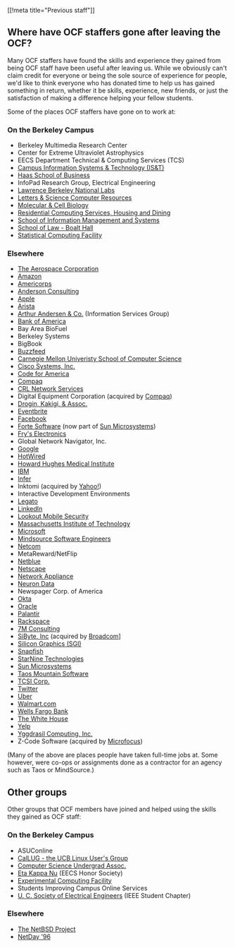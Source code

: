 [[!meta title="Previous staff"]]

## Where have OCF staffers gone after leaving the OCF?

Many OCF staffers have found the skills and experience they gained from being
OCF staff have been useful after leaving us. While we obviously can't claim
credit for everyone or being the sole source of experience for people, we'd
like to think everyone who has donated time to help us has gained something in
return, whether it be skills, experience, new friends, or just the satisfaction
of making a difference helping your fellow students.

Some of the places OCF staffers have gone on to work at:

### On the Berkeley Campus

* Berkeley Multimedia Research Center
* Center for Extreme Ultraviolet Astrophysics
* EECS Department Technical & Computing Services (TCS)
* [Campus Information Systems & Technology (IS&T)](http://ist.berkeley.edu/)
* [Haas School of Business](http://www.haas.berkeley.edu/)
* InfoPad Research Group, Electrical Engineering
* [Lawrence Berkeley National Labs](http://www.lbl.gov/)
* [Letters & Science Computer Resources](http://ls.berkeley.edu/lscr/)
* [Molecular & Cell Biology](https://mcb.berkeley.edu)
* [Residential Computing Services, Housing and Dining](http://www.rescomp.berkeley.edu)
* [School of Information Management and Systems](http://www.sims.berkeley.edu/)
* [School of Law - Boalt Hall](http://www.law.berkeley.edu/)
* [Statistical Computing Facility](http://statistics.berkeley.edu/computing)

### Elsewhere

* [The Aerospace Corporation](http://www.aerospace.org)
* [Amazon](http://www.amazon.com)
* [Americorps](http://www.nationalservice.gov/programs/americorps)
* [Anderson Consulting](http://www.andersonconsultinggroup.com)
* [Apple](http://www.apple.com/)
* [Arista](https://www.arista.com/en/)
* [Arthur Andersen & Co.](http://www.arthurandersen.com/) (Information Services Group)
* [Bank of America](http://www.bofa.com/)
* Bay Area BioFuel
* Berkeley Systems
* BigBook
* [Buzzfeed](http://www.buzzfeed.com)
* [Carnegie Mellon Univeristy School of Computer Science](http://www.cs.cmu.edu/)
* [Cisco Systems, Inc.](http://www.cisco.com/)
* [Code for America](http://www.codeforamerica.org)
* [Compaq](http://www.compaq.com/)
* [CRL Network Services](http://www.crl.com/)
* Digital Equipment Corporation (acquired by [Compaq](http://www.compaq.com/))
* [Drogin, Kakigi, & Assoc.](http://www.dkstat.com/)
* [Eventbrite](https://www.eventbrite.com)
* [Facebook](https://www.facebook.com)
* [Forte Software](http://www.forte.com/) (now part of [Sun Microsystems](http://www.sun.com/ ))
* [Fry's Electronics](http://www.outpost.com/)
* Global Network Navigator, Inc.
* [Google](https://www.google.com)
* [HotWired](http://www.hotwired.com/)
* [Howard Hughes Medical Institute](http://www.hhmi.org/)
* [IBM](http://www.ibm.com/)
* [Infer](https://www.infer.com)
* Inktomi (acquired by [Yahoo!](https://www.yahoo.com))
* Interactive Development Environments
* [Legato](http://www.legato.com/)
* [LinkedIn](https://www.linkedin.com)
* [Lookout Mobile Security](https://www.lookout.com)
* [Massachusetts Institute of Technology](http://web.mit.edu)
* [Microsoft](http://www.microsoft.com/)
* [Mindsource Software Engineers](http://www.mindsrc.com/)
* [Netcom](http://www.netcom.com/)
* MetaReward/NetFlip
* [Netblue](http://www.netblue.com/)
* [Netscape](http://www.netscape.com/)
* [Network Appliance](http://www.netapp.com/)
* [Neuron Data](http://www.neurondata.com/)
* Newspager Corp. of America
* [Okta](https://www.okta.com)
* [Oracle](http://www.oracle.com/)
* [Palantir](https://www.palantir.com)
* [Rackspace](http://www.rackspace.com)
* [7M Consulting](http://www.7mconsulting.com)
* [SiByte, Inc](http://sibyte.broadcom.com) (acquired by [Broadcom](http://www.broadcom.com)]
* [Silicon Graphics (SGI)](http://www.sgi.com/)
* [Snapfish](http://www.snapfish.com/)
* [StarNine Technologies](http://www.starnine.com/)
* [Sun Microsystems](http://www.sun.com/)
* [Taos Mountain Software](http://www.taos.com)
* [TCSI Corp.](http://www.tcs.com/)
* [Twitter](https://twitter.com)
* [Uber](https://www.uber.com)
* [Walmart.com](http://www.walmart.com/)
* [Wells Fargo Bank](http://www.wellsfargo.com/)
* [The White House](https://www.whitehouse.gov)
* [Yelp](http://www.yelp.com/)
* [Yggdrasil Computing, Inc.](http://www.yggdrasil.com/)
* Z-Code Software (acquired by [Microfocus](http://www.microfocus.com))

(Many of the above are places people have taken full-time jobs at. Some
however, were co-ops or assignments done as a contractor for an agency such as
Taos or MindSource.)

## Other groups

Other groups that OCF members have joined and helped using the skills they
gained as OCF staff:

### On the Berkeley Campus

* ASUConline
* [CalLUG - the UCB Linux User's Group](https://www.ocf.berkeley.edu/~linux/)
* [Computer Science Undergrad Assoc.](http://www.csua.berkeley.edu/)
* [Eta Kappa Nu](http://www-hkn.eecs.berkeley.edu/) (EECS Honor Society)
* [Experimental Computing Facility](https://callink.berkeley.edu/organization/xcf)
* Students Improving Campus Online Services
* [U. C. Society of Electrical Engineers](https://ieee.berkeley.edu) (IEEE Student Chapter)

### Elsewhere

* [The NetBSD Project](http://www.netbsd.org/)
* [NetDay '96](https://en.wikipedia.org/wiki/NetDay#NetDay_.2796)

